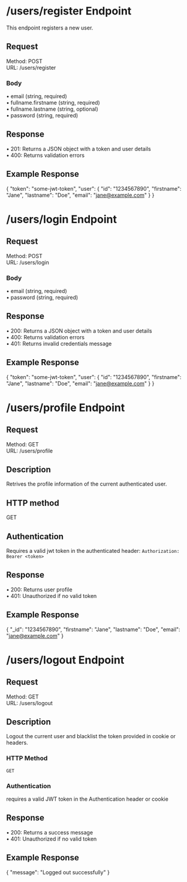 # /users/register Endpoint

This endpoint registers a new user.

## Request
Method: POST  
URL: /users/register  

### Body
• email (string, required)  
• fullname.firstname (string, required)  
• fullname.lastname (string, optional)  
• password (string, required)

## Response
• 201: Returns a JSON object with a token and user details  
• 400: Returns validation errors

## Example Response
{
  "token": "some-jwt-token",
  "user": {
    "id": "1234567890",
    "firstname": "Jane",
    "lastname": "Doe",
    "email": "jane@example.com"
  }
}

# /users/login Endpoint

## Request
Method: POST  
URL: /users/login  

### Body
• email (string, required)  
• password (string, required)

## Response
• 200: Returns a JSON object with a token and user details  
• 400: Returns validation errors  
• 401: Returns invalid credentials message  

## Example Response
{
  "token": "some-jwt-token",
  "user": {
    "id": "1234567890",
    "firstname": "Jane",
    "lastname": "Doe",
    "email": "jane@example.com"
  }
}

# /users/profile Endpoint

## Request
Method: GET  
URL: /users/profile  

## Description
Retrives the profile information of the current authenticated user.

## HTTP method 
GET

## Authentication
Requires a valid jwt token in the authenticated header:
`Authorization: Bearer <token>`

## Response
• 200: Returns user profile  
• 401: Unauthorized if no valid token  

## Example Response
{
  "_id": "1234567890",
  "firstname": "Jane",
  "lastname": "Doe",
  "email": "jane@example.com"
}



# /users/logout Endpoint

## Request
Method: GET  
URL: /users/logout  

## Description
Logout the current user and blacklist the token provided in cookie or headers.

### HTTP Method
`GET`

### Authentication
requires a valid JWT token in the Authentication header or cookie

## Response
• 200: Returns a success message  
• 401: Unauthorized if no valid token  

## Example Response
{
  "message": "Logged out successfully"
}

